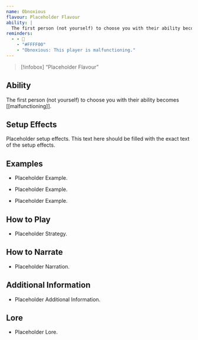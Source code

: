 ```yaml
---
name: Obnoxious
flavour: Placeholder Flavour
ability: |
  The first person (not yourself) to choose you with their ability becomes malfunctioning.
reminders:
  - - 💩
    - "#FFFF00"
    - "Obnoxious: This player is malfunctioning."
---
```

> [!infobox]
>  “Placeholder Flavour”

## Ability
The first person (not yourself) to choose you with their ability becomes [[malfunctioning]].

## Setup Effects
Placeholder setup effects. This text here should be filled with the exact text of the setup effects.

## Examples
- Placeholder Example.

- Placeholder Example.

- Placeholder Example.

## How to Play
- Placeholder Strategy.

## How to Narrate
- Placeholder Narration.

## Additional Information
- Placeholder Additional Information.

## Lore
- Placeholder Lore.